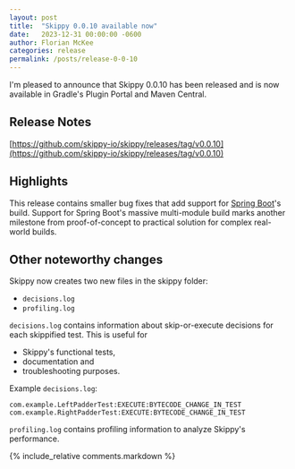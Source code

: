 ```yaml
---
layout: post
title:  "Skippy 0.0.10 available now"
date:   2023-12-31 00:00:00 -0600
author: Florian McKee
categories: release
permalink: /posts/release-0-0-10
---
```


I'm pleased to announce that Skippy 0.0.10 has been released and is now available in Gradle's Plugin Portal and Maven
Central.

## Release Notes

[https://github.com/skippy-io/skippy/releases/tag/v0.0.10](https://github.com/skippy-io/skippy/releases/tag/v0.0.10)

## Highlights

This release contains smaller bug fixes that add support for
[Spring Boot](https://github.com/spring-projects/spring-boot)'s build. Support for Spring Boot's massive multi-module
build marks another milestone from proof-of-concept to practical solution for complex real-world builds.

## Other noteworthy changes

Skippy now creates two new files in the skippy folder:
- `decisions.log`
- `profiling.log`

`decisions.log` contains information about skip-or-execute decisions for each skippified test. This is useful for
- Skippy's functional tests,
- documentation and
- troubleshooting purposes.

Example `decisions.log`:
```
com.example.LeftPadderTest:EXECUTE:BYTECODE_CHANGE_IN_TEST
com.example.RightPadderTest:EXECUTE:BYTECODE_CHANGE_IN_TEST
```

`profiling.log` contains profiling information to analyze Skippy's performance.

{% include_relative comments.markdown %}